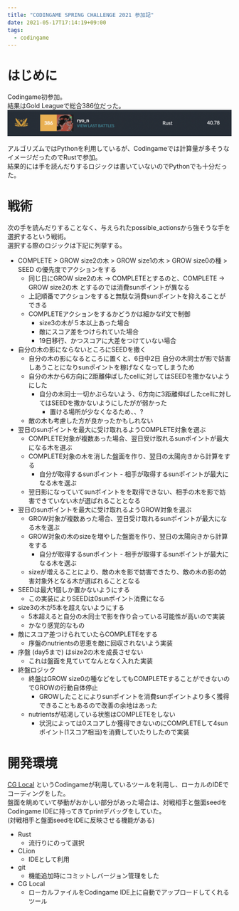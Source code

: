 ```yaml
---
title: "CODINGAME SPRING CHALLENGE 2021 参加記"
date: 2021-05-17T17:14:19+09:00
tags:
  - codingame
---
```



# はじめに

Codingame初参加。  
結果はGold Leagueで総合386位だった。  
![結果](/images/2021spring_codingame_result.png)


アルゴリズムではPythonを利用しているが、Codingameでは計算量が多そうなイメージだったのでRustで参加。  
結果的には手を読んだりするロジックは書いていないのでPythonでも十分だった。

# 戦術

次の手を読んだりすることなく、与えられたpossible_actionsから強そうな手を選択するという戦術。  
選択する際のロジックは下記に列挙する。

* COMPLETE > GROW size2の木 > GROW size1の木 > GROW size0の種 > SEED の優先度でアクションをする
  * 同じ日にGROW size2の木 -> COMPLETEとするのと、COMPLETE -> GROW size2の木 とするのでは消費sunポイントが異なる
  * 上記順番でアクションをすると無駄な消費sunポイントを抑えることができる 
  * COMPLETEアクションをするかどうかは細かなif文で制御
    * size3の木が５本以上あった場合
    * 敵にスコア差をつけられていた場合
    * 19日移行、かつスコアに大差をつけていない場合
* 自分の木の影にならないところにSEEDを撒く
  * 自分の木の影になるところに置くと、6日中2日 自分の木同士が影で妨害しあうことになりsunポイントを稼げなくなってしまうため
  * 自分の木から6方向に2距離伸ばしたcellに対してはSEEDを撒かないようにした
    * 自分の木同士一切かぶらないよう、6方向に3距離伸ばしたcellに対してはSEEDを撒かないようにしたがが弱かった
      * 置ける場所が少なくなるため、、?
  * 敵の木も考慮した方が良かったかもしれない
* 翌日のsunポイントを最大に受け取れるようCOMPLETE対象を選ぶ
  * COMPLETE対象が複数あった場合、翌日受け取れるsunポイントが最大になる木を選ぶ
  * COMPLETE対象の木を消した盤面を作り、翌日の太陽向きから計算をする
    * 自分が取得するsunポイント - 相手が取得するsunポイントが最大になる木を選ぶ
  * 翌日影になっていてsunポイントをを取得できない、相手の木を影で妨害できていない木が選ばれることとなる
* 翌日のsunポイントを最大に受け取れるようGROW対象を選ぶ
  * GROW対象が複数あった場合、翌日受け取れるsunポイントが最大になる木を選ぶ
  * GROW対象の木のsizeを増やした盤面を作り、翌日の太陽向きから計算をする
    * 自分が取得するsunポイント - 相手が取得するsunポイントが最大になる木を選ぶ
  * sizeが増えることにより、敵の木を影で妨害できたり、敵の木の影の妨害対象外となる木が選ばれることとなる
* SEEDは最大1個しか置かないようにする
  * この実装によりSEEDは0sunポイント消費になる
* size3の木が5本を超えないようにする  
  * 5本超えると自分の木同士で影を作り合っている可能性が高いので実装
  * かなり感覚的なもの
* 敵にスコア差つけられていたらCOMPLETEをする
  * 序盤のnutrientsの恩恵を敵に回収されないよう実装
* 序盤 (day5まで) はsize2の木を成長させない
  * これは盤面を見ていてなんとなく入れた実装
* 終盤ロジック
  * 終盤はGROW size0の種などをしてもCOMPLETEすることができないのでGROWの行動自体停止
    * GROWしたことによりsunポイントを消費sunポイントより多く獲得できることもあるので改善の余地はあった
  * nutrientsが枯渇している状態はCOMPLETEをしない 
    * 状況によっては0スコアしか獲得できないのにCOMPLETEして4sunポイント(1スコア相当)を消費していたりしたので実装




# 開発環境

[CG Local](https://www.codingame.com/forum/t/cg-local/10359)
というCodingameが利用しているツールを利用し、ローカルのIDEでコーディングをした。  
盤面を眺めていて挙動がおかしい部分があった場合は、対戦相手と盤面seedをCodingame IDEに持ってきてprintデバッグをしていた。  
(対戦相手と盤面seedをIDEに反映させる機能がある)

* Rust
  * 流行りにのって選択
* CLion
  * IDEとして利用
* git
  * 機能追加時にコミットしバージョン管理をした
* CG Local
  * ローカルファイルをCodingame IDE上に自動でアップロードしてくれるツール 
